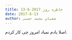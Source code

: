 ```yaml
---
title: خاطره روز 2017-6-13
date: 2017-6-13
author: شعبان محمد حسنی
---
```


اصلا یادم نمیاد امروز چی کار کردم.